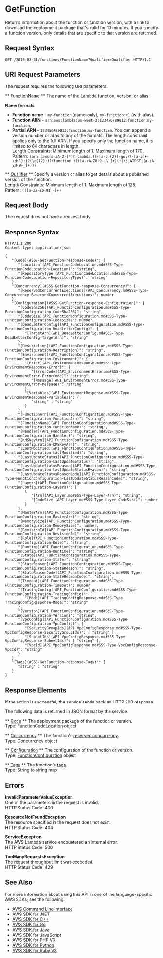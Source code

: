 # GetFunction<a name="API_GetFunction"></a>

Returns information about the function or function version, with a link to download the deployment package that's valid for 10 minutes\. If you specify a function version, only details that are specific to that version are returned\.

## Request Syntax<a name="API_GetFunction_RequestSyntax"></a>

```
GET /2015-03-31/functions/FunctionName?Qualifier=Qualifier HTTP/1.1
```

## URI Request Parameters<a name="API_GetFunction_RequestParameters"></a>

The request requires the following URI parameters\.

 ** [FunctionName](#API_GetFunction_RequestSyntax) **   <a name="SSS-GetFunction-request-FunctionName"></a>
The name of the Lambda function, version, or alias\.  

**Name formats**
+  **Function name** \- `my-function` \(name\-only\), `my-function:v1` \(with alias\)\.
+  **Function ARN** \- `arn:aws:lambda:us-west-2:123456789012:function:my-function`\.
+  **Partial ARN** \- `123456789012:function:my-function`\.
You can append a version number or alias to any of the formats\. The length constraint applies only to the full ARN\. If you specify only the function name, it is limited to 64 characters in length\.  
Length Constraints: Minimum length of 1\. Maximum length of 170\.  
Pattern: `(arn:(aws[a-zA-Z-]*)?:lambda:)?([a-z]{2}(-gov)?-[a-z]+-\d{1}:)?(\d{12}:)?(function:)?([a-zA-Z0-9-_\.]+)(:(\$LATEST|[a-zA-Z0-9-_]+))?` 

 ** [Qualifier](#API_GetFunction_RequestSyntax) **   <a name="SSS-GetFunction-request-Qualifier"></a>
Specify a version or alias to get details about a published version of the function\.  
Length Constraints: Minimum length of 1\. Maximum length of 128\.  
Pattern: `(|[a-zA-Z0-9$_-]+)` 

## Request Body<a name="API_GetFunction_RequestBody"></a>

The request does not have a request body\.

## Response Syntax<a name="API_GetFunction_ResponseSyntax"></a>

```
HTTP/1.1 200
Content-type: application/json

{
   "[Code](#SSS-GetFunction-response-Code)": { 
      "[Location](API_FunctionCodeLocation.md#SSS-Type-FunctionCodeLocation-Location)": "string",
      "[RepositoryType](API_FunctionCodeLocation.md#SSS-Type-FunctionCodeLocation-RepositoryType)": "string"
   },
   "[Concurrency](#SSS-GetFunction-response-Concurrency)": { 
      "[ReservedConcurrentExecutions](API_Concurrency.md#SSS-Type-Concurrency-ReservedConcurrentExecutions)": number
   },
   "[Configuration](#SSS-GetFunction-response-Configuration)": { 
      "[CodeSha256](API_FunctionConfiguration.md#SSS-Type-FunctionConfiguration-CodeSha256)": "string",
      "[CodeSize](API_FunctionConfiguration.md#SSS-Type-FunctionConfiguration-CodeSize)": number,
      "[DeadLetterConfig](API_FunctionConfiguration.md#SSS-Type-FunctionConfiguration-DeadLetterConfig)": { 
         "[TargetArn](API_DeadLetterConfig.md#SSS-Type-DeadLetterConfig-TargetArn)": "string"
      },
      "[Description](API_FunctionConfiguration.md#SSS-Type-FunctionConfiguration-Description)": "string",
      "[Environment](API_FunctionConfiguration.md#SSS-Type-FunctionConfiguration-Environment)": { 
         "[Error](API_EnvironmentResponse.md#SSS-Type-EnvironmentResponse-Error)": { 
            "[ErrorCode](API_EnvironmentError.md#SSS-Type-EnvironmentError-ErrorCode)": "string",
            "[Message](API_EnvironmentError.md#SSS-Type-EnvironmentError-Message)": "string"
         },
         "[Variables](API_EnvironmentResponse.md#SSS-Type-EnvironmentResponse-Variables)": { 
            "string" : "string" 
         }
      },
      "[FunctionArn](API_FunctionConfiguration.md#SSS-Type-FunctionConfiguration-FunctionArn)": "string",
      "[FunctionName](API_FunctionConfiguration.md#SSS-Type-FunctionConfiguration-FunctionName)": "string",
      "[Handler](API_FunctionConfiguration.md#SSS-Type-FunctionConfiguration-Handler)": "string",
      "[KMSKeyArn](API_FunctionConfiguration.md#SSS-Type-FunctionConfiguration-KMSKeyArn)": "string",
      "[LastModified](API_FunctionConfiguration.md#SSS-Type-FunctionConfiguration-LastModified)": "string",
      "[LastUpdateStatus](API_FunctionConfiguration.md#SSS-Type-FunctionConfiguration-LastUpdateStatus)": "string",
      "[LastUpdateStatusReason](API_FunctionConfiguration.md#SSS-Type-FunctionConfiguration-LastUpdateStatusReason)": "string",
      "[LastUpdateStatusReasonCode](API_FunctionConfiguration.md#SSS-Type-FunctionConfiguration-LastUpdateStatusReasonCode)": "string",
      "[Layers](API_FunctionConfiguration.md#SSS-Type-FunctionConfiguration-Layers)": [ 
         { 
            "[Arn](API_Layer.md#SSS-Type-Layer-Arn)": "string",
            "[CodeSize](API_Layer.md#SSS-Type-Layer-CodeSize)": number
         }
      ],
      "[MasterArn](API_FunctionConfiguration.md#SSS-Type-FunctionConfiguration-MasterArn)": "string",
      "[MemorySize](API_FunctionConfiguration.md#SSS-Type-FunctionConfiguration-MemorySize)": number,
      "[RevisionId](API_FunctionConfiguration.md#SSS-Type-FunctionConfiguration-RevisionId)": "string",
      "[Role](API_FunctionConfiguration.md#SSS-Type-FunctionConfiguration-Role)": "string",
      "[Runtime](API_FunctionConfiguration.md#SSS-Type-FunctionConfiguration-Runtime)": "string",
      "[State](API_FunctionConfiguration.md#SSS-Type-FunctionConfiguration-State)": "string",
      "[StateReason](API_FunctionConfiguration.md#SSS-Type-FunctionConfiguration-StateReason)": "string",
      "[StateReasonCode](API_FunctionConfiguration.md#SSS-Type-FunctionConfiguration-StateReasonCode)": "string",
      "[Timeout](API_FunctionConfiguration.md#SSS-Type-FunctionConfiguration-Timeout)": number,
      "[TracingConfig](API_FunctionConfiguration.md#SSS-Type-FunctionConfiguration-TracingConfig)": { 
         "[Mode](API_TracingConfigResponse.md#SSS-Type-TracingConfigResponse-Mode)": "string"
      },
      "[Version](API_FunctionConfiguration.md#SSS-Type-FunctionConfiguration-Version)": "string",
      "[VpcConfig](API_FunctionConfiguration.md#SSS-Type-FunctionConfiguration-VpcConfig)": { 
         "[SecurityGroupIds](API_VpcConfigResponse.md#SSS-Type-VpcConfigResponse-SecurityGroupIds)": [ "string" ],
         "[SubnetIds](API_VpcConfigResponse.md#SSS-Type-VpcConfigResponse-SubnetIds)": [ "string" ],
         "[VpcId](API_VpcConfigResponse.md#SSS-Type-VpcConfigResponse-VpcId)": "string"
      }
   },
   "[Tags](#SSS-GetFunction-response-Tags)": { 
      "string" : "string" 
   }
}
```

## Response Elements<a name="API_GetFunction_ResponseElements"></a>

If the action is successful, the service sends back an HTTP 200 response\.

The following data is returned in JSON format by the service\.

 ** [Code](#API_GetFunction_ResponseSyntax) **   <a name="SSS-GetFunction-response-Code"></a>
The deployment package of the function or version\.  
Type: [FunctionCodeLocation](API_FunctionCodeLocation.md) object

 ** [Concurrency](#API_GetFunction_ResponseSyntax) **   <a name="SSS-GetFunction-response-Concurrency"></a>
The function's [reserved concurrency](https://docs.aws.amazon.com/lambda/latest/dg/concurrent-executions.html)\.  
Type: [Concurrency](API_Concurrency.md) object

 ** [Configuration](#API_GetFunction_ResponseSyntax) **   <a name="SSS-GetFunction-response-Configuration"></a>
The configuration of the function or version\.  
Type: [FunctionConfiguration](API_FunctionConfiguration.md) object

 ** [Tags](#API_GetFunction_ResponseSyntax) **   <a name="SSS-GetFunction-response-Tags"></a>
The function's [tags](https://docs.aws.amazon.com/lambda/latest/dg/tagging.html)\.  
Type: String to string map

## Errors<a name="API_GetFunction_Errors"></a>

 **InvalidParameterValueException**   
One of the parameters in the request is invalid\.  
HTTP Status Code: 400

 **ResourceNotFoundException**   
The resource specified in the request does not exist\.  
HTTP Status Code: 404

 **ServiceException**   
The AWS Lambda service encountered an internal error\.  
HTTP Status Code: 500

 **TooManyRequestsException**   
The request throughput limit was exceeded\.  
HTTP Status Code: 429

## See Also<a name="API_GetFunction_SeeAlso"></a>

For more information about using this API in one of the language\-specific AWS SDKs, see the following:
+  [AWS Command Line Interface](https://docs.aws.amazon.com/goto/aws-cli/lambda-2015-03-31/GetFunction) 
+  [AWS SDK for \.NET](https://docs.aws.amazon.com/goto/DotNetSDKV3/lambda-2015-03-31/GetFunction) 
+  [AWS SDK for C\+\+](https://docs.aws.amazon.com/goto/SdkForCpp/lambda-2015-03-31/GetFunction) 
+  [AWS SDK for Go](https://docs.aws.amazon.com/goto/SdkForGoV1/lambda-2015-03-31/GetFunction) 
+  [AWS SDK for Java](https://docs.aws.amazon.com/goto/SdkForJava/lambda-2015-03-31/GetFunction) 
+  [AWS SDK for JavaScript](https://docs.aws.amazon.com/goto/AWSJavaScriptSDK/lambda-2015-03-31/GetFunction) 
+  [AWS SDK for PHP V3](https://docs.aws.amazon.com/goto/SdkForPHPV3/lambda-2015-03-31/GetFunction) 
+  [AWS SDK for Python](https://docs.aws.amazon.com/goto/boto3/lambda-2015-03-31/GetFunction) 
+  [AWS SDK for Ruby V3](https://docs.aws.amazon.com/goto/SdkForRubyV3/lambda-2015-03-31/GetFunction) 